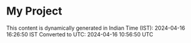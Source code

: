 # My Project

This content is dynamically generated in Indian Time (IST): 2024-04-16 16:26:50 IST
Converted to UTC: 2024-04-16 10:56:50 UTC
